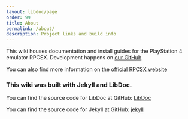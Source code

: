 ```yaml
---
layout: libdoc/page
order: 99
title: About
permalink: /about/
description: Project links and build info
---
```


This wiki houses documentation and install guides for the PlayStation 4 emulator RPCSX. Development happens on [our GitHub](https://github.com/rpcsx/rpcsx).

You can also find more information on the [official RPCSX website](https://rpcsx.github.io/)

### This wiki was built with Jekyll and LibDoc.

You can find the source code for LibDoc at GitHub:
[LibDoc](https://github.com/olivier3lanc/Jekyll-LibDoc)

You can find the source code for Jekyll at GitHub:
[jekyll](https://github.com/jekyll/jekyll)
